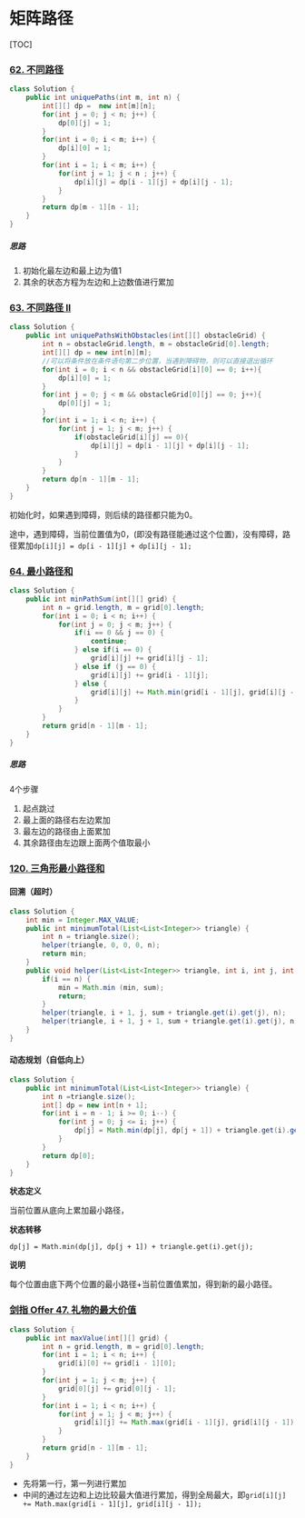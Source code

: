 # 矩阵路径

[TOC]



### [62. 不同路径](https://leetcode-cn.com/problems/unique-paths/)

```java
class Solution {
    public int uniquePaths(int m, int n) {
        int[][] dp =  new int[m][n];
        for(int j = 0; j < n; j++) {
            dp[0][j] = 1;
        }
        for(int i = 0; i < m; i++) {
            dp[i][0] = 1;
        }
        for(int i = 1; i < m; i++) {
            for(int j = 1; j < n ; j++) {
                dp[i][j] = dp[i - 1][j] + dp[i][j - 1];
            }
        }
        return dp[m - 1][n - 1];
    }
}
```

##### 思路

1. 初始化最左边和最上边为值1
2. 其余的状态方程为左边和上边数值进行累加

### [63. 不同路径 II](https://leetcode-cn.com/problems/unique-paths-ii/)

```java
class Solution {
    public int uniquePathsWithObstacles(int[][] obstacleGrid) {
        int n = obstacleGrid.length, m = obstacleGrid[0].length;
        int[][] dp = new int[n][m];
        //可以将条件放在条件语句第二步位置，当遇到障碍物，则可以直接退出循环
        for(int i = 0; i < n && obstacleGrid[i][0] == 0; i++){
            dp[i][0] = 1;
        }
        for(int j = 0; j < m && obstacleGrid[0][j] == 0; j++){
            dp[0][j] = 1;
        }
        for(int i = 1; i < n; i++) {
            for(int j = 1; j < m; j++) {
                if(obstacleGrid[i][j] == 0){
                    dp[i][j] = dp[i - 1][j] + dp[i][j - 1];
                }
            }
        }
        return dp[n - 1][m - 1];
    }
}
```

初始化时，如果遇到障碍，则后续的路径都只能为0。

途中，遇到障碍，当前位置值为0，(即没有路径能通过这个位置)，没有障碍，路径累加`dp[i][j] = dp[i - 1][j] + dp[i][j - 1];`



### [64. 最小路径和](https://leetcode-cn.com/problems/minimum-path-sum/)

```java
class Solution {
    public int minPathSum(int[][] grid) {
        int n = grid.length, m = grid[0].length;
        for(int i = 0; i < n; i++) {
            for(int j = 0; j < m; j++) {
                if(i == 0 && j == 0) {
                    continue;
                } else if(i == 0) {
                    grid[i][j] += grid[i][j - 1];
                } else if (j == 0) {
                    grid[i][j] += grid[i - 1][j];
                } else {
                    grid[i][j] += Math.min(grid[i - 1][j], grid[i][j - 1]);
                }
            }
        }
        return grid[n - 1][m - 1];
    }
}
```

##### 思路

4个步骤

1. 起点跳过
2. 最上面的路径右左边累加
3. 最左边的路径由上面累加
4. 其余路径由左边跟上面两个值取最小

### [120. 三角形最小路径和](https://leetcode-cn.com/problems/triangle/)

#### 回溯（超时）

```java
class Solution {
    int min = Integer.MAX_VALUE;
    public int minimumTotal(List<List<Integer>> triangle) {
        int n = triangle.size();
        helper(triangle, 0, 0, 0, n);
        return min;
    }
    public void helper(List<List<Integer>> triangle, int i, int j, int sum, int n) {
        if(i == n) {
            min = Math.min (min, sum);
            return;
        }
        helper(triangle, i + 1, j, sum + triangle.get(i).get(j), n);
        helper(triangle, i + 1, j + 1, sum + triangle.get(i).get(j), n);
    }
}
```

#### 动态规划（自低向上）

```java
class Solution {
    public int minimumTotal(List<List<Integer>> triangle) {
        int n =triangle.size();
        int[] dp = new int[n + 1];
        for(int i = n - 1; i >= 0; i--) {
            for(int j = 0; j <= i; j++) {
                dp[j] = Math.min(dp[j], dp[j + 1]) + triangle.get(i).get(j);
            }
        }
        return dp[0];
    }
}
```

**状态定义**

当前位置从底向上累加最小路径，

**状态转移**

`dp[j] = Math.min(dp[j], dp[j + 1]) + triangle.get(i).get(j);`

**说明**

每个位置由底下两个位置的最小路径+当前位置值累加，得到新的最小路径。

### [剑指 Offer 47. 礼物的最大价值](https://leetcode-cn.com/problems/li-wu-de-zui-da-jie-zhi-lcof/)

```java
class Solution {
    public int maxValue(int[][] grid) {
        int n = grid.length, m = grid[0].length;
        for(int i = 1; i < n; i++) {
            grid[i][0] += grid[i - 1][0];
        }
        for(int j = 1; j < m; j++) {
            grid[0][j] += grid[0][j - 1];
        }
        for(int i = 1; i < n; i++) {
            for(int j = 1; j < m; j++) {
                grid[i][j] += Math.max(grid[i - 1][j], grid[i][j - 1]);
            }
        }
        return grid[n - 1][m - 1];
    }
}
```

* 先将第一行，第一列进行累加
* 中间的通过左边和上边比较最大值进行累加，得到全局最大，即`grid[i][j] += Math.max(grid[i - 1][j], grid[i][j - 1]);`